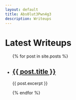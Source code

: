 ```yaml
---
layout: default
title: Abs0lut3Pwn4g3
description: Writeups
---
```

<h1>Latest Writeups</h1>

<ul>
  {% for post in site.posts %}
    <li>
      <h2><a href="writeups{{post.url}}">{{ post.title }}</a></h2>
      <p>{{ post.excerpt }}</p>
    </li>
  {% endfor %}
</ul>
